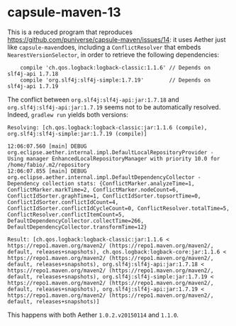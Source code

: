 # capsule-maven-13

This is a reduced program that reproduces https://github.com/puniverse/capsule-maven/issues/14: it uses Aether just like `capsule-maven`does, including a `ConflictResolver` that embeds `NearestVersionSelector`, in order to retrieve the following dependencies:

```
    compile 'ch.qos.logback:logback-classic:1.1.6' // Depends on slf4j-api 1.7.18
    compile 'org.slf4j:slf4j-simple:1.7.19'        // Depends on slf4j-api 1.7.19
```

The conflict between `org.slf4j:slf4j-api:jar:1.7.18` and `org.slf4j:slf4j-api:jar:1.7.19` seems not to be automatically resolved. Indeed, `gradlew run` yields both versions:

```
Resolving: [ch.qos.logback:logback-classic:jar:1.1.6 (compile), org.slf4j:slf4j-simple:jar:1.7.19 (compile)]

12:06:07.560 [main] DEBUG org.eclipse.aether.internal.impl.DefaultLocalRepositoryProvider - Using manager EnhancedLocalRepositoryManager with priority 10.0 for /home/fabio/.m2/repository
12:06:07.855 [main] DEBUG org.eclipse.aether.internal.impl.DefaultDependencyCollector - Dependency collection stats: {ConflictMarker.analyzeTime=1, ConflictMarker.markTime=2, ConflictMarker.nodeCount=6, ConflictIdSorter.graphTime=1, ConflictIdSorter.topsortTime=0, ConflictIdSorter.conflictIdCount=4, ConflictIdSorter.conflictIdCycleCount=0, ConflictResolver.totalTime=5, ConflictResolver.conflictItemCount=5, DefaultDependencyCollector.collectTime=266, DefaultDependencyCollector.transformTime=12}

Result: [ch.qos.logback:logback-classic:jar:1.1.6 < https://repo1.maven.org/maven2/ (https://repo1.maven.org/maven2/, default, releases+snapshots), ch.qos.logback:logback-core:jar:1.1.6 < https://repo1.maven.org/maven2/ (https://repo1.maven.org/maven2/, default, releases+snapshots), org.slf4j:slf4j-api:jar:1.7.18 < https://repo1.maven.org/maven2/ (https://repo1.maven.org/maven2/, default, releases+snapshots), org.slf4j:slf4j-simple:jar:1.7.19 < https://repo1.maven.org/maven2/ (https://repo1.maven.org/maven2/, default, releases+snapshots), org.slf4j:slf4j-api:jar:1.7.19 < https://repo1.maven.org/maven2/ (https://repo1.maven.org/maven2/, default, releases+snapshots)]
```

This happens with both Aether `1.0.2.v20150114` and `1.1.0`.
